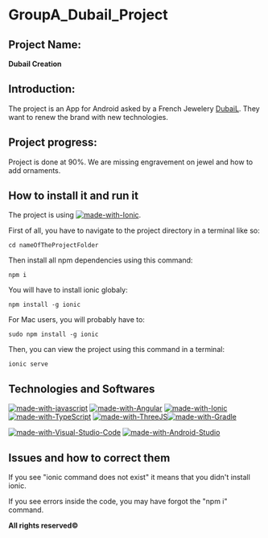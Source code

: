 # GroupA_Dubail_Project

## Project Name:

**DubaiI Creation**

## Introduction:

The project is an App for Android asked by a French Jewelery [DubaiL](https://www.dubail.fr/fr/joaillerie-dubail). They want to renew the brand with new technologies.

## Project progress:

Project is done at 90%. We are missing engravement on jewel and how to add ornaments.

## How to install it and run it

The project is using [![made-with-Ionic](https://img.shields.io/badge/Ionic-498AFF.svg)](https://ionic.io). 

First of all, you have to navigate to the project directory in a terminal like so:
```
cd nameOfTheProjectFolder
```

Then install all npm dependencies using this command:
```
npm i
```
You will have to install ionic globaly:
```
npm install -g ionic
```
For Mac users, you will probably have to:
```
sudo npm install -g ionic
```
Then, you can view the project using this command in a terminal:
```
ionic serve
```
## Technologies and Softwares

[![made-with-javascript](https://img.shields.io/badge/Languages%20Used:-JavaScript-f0db4f.svg)](https://www.javascript.com) [![made-with-Angular](https://img.shields.io/badge/Angular-a6120d.svg)](https://angular.io) [![made-with-Ionic](https://img.shields.io/badge/Ionic-498AFF.svg)](https://ionic.io) [![made-with-TypeScript](https://img.shields.io/badge/TypeScript-007acc.svg)](https://www.typescriptlang.org) [![made-with-ThreeJS](https://img.shields.io/badge/ThreeJS-000000.svg)](https://threejs.org)[![made-with-Gradle](https://img.shields.io/badge/Gradle-02303A.svg)](https://gradle.org)

[![made-with-Visual-Studio-Code](https://img.shields.io/badge/Softwares%20Used:-Visual%20Studio%20Code-0078d7.svg)](https://code.visualstudio.com) [![made-with-Android-Studio](https://img.shields.io/badge/Android%20Studio%20-669933.svg)](https://developer.android.com/studio) 

## Issues and how to correct them

If you see "ionic command does not exist" it means that you didn't install ionic.

If you see errors inside the code, you may have forgot the "npm i" command.

**All rights reserved©**
